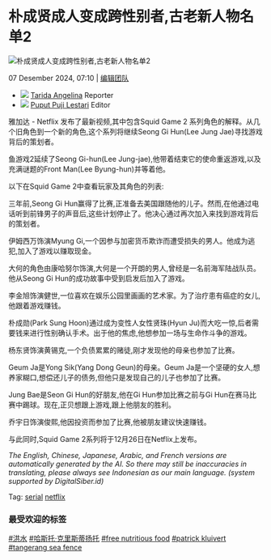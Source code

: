# 朴成贤成人变成跨性别者,古老新人物名单2

![朴成贤成人变成跨性别者,古老新人物名单2](https://imgsrv2.voi.id/C1VYuvldcffYLBRBvn1X8rfaMrOoMT3OQAvbzjYQDpg/auto/1200/675/sm/1/bG9jYWw6Ly8vcHVibGlzaGVycy80NDA1MjUvMjAyNDEyMDYxNjU4LW1haW4uY3JvcHBlZF8xNzMzNDc5MTE3LmpwZw.jpg)

07 Desember 2024, 07:10 | [编辑团队](#)

- ![](https://imgsrv2.voi.id/DLXhcPyd8OOuJDzx9xAYzNWaOfL5TPFlr5d8wxf_90o/auto/30/30/sm/1/bG9jYWw6Ly8vdXNlcnMvTm92ZW1iZXIyMDE5L1BUN01BVzRRdk50UjRRTUZzUmRILnBuZw.jpg) [Tarida Angelina](https://voi.id/zh/artikel/tim-redaksi/12/reporter) Reporter
- ![](https://imgsrv2.voi.id/AXpHk0YFG0yaUSU2CmYxfG8PmXTrouq-hyw7JxOUiKQ/auto/30/30/sm/1/bG9jYWw6Ly8vdXNlcnMvZGVmYXVsdC5wbmc.jpg) [Puput Puji Lestari](https://voi.id/zh/artikel/tim-redaksi/55/editor) Editor

雅加达 - Netflix 发布了最新视频,其中包含Squid Game 2 系列角色的解释。从几个旧角色到一个新的角色,这个系列将继续Seong Gi Hun(Lee Jung Jae)寻找游戏背后的策划者。

鱼游戏2延续了Seong Gi-hun(Lee Jung-jae),他带着结束它的使命重返游戏,以及充满谜题的Front Man(Lee Byung-hun)并等着他。

以下在Squid Game 2中查看玩家及其角色的列表:

三年前,Seong Gi Hun赢得了比赛,正准备去美国跟随他的儿子。然而,在他通过电话听到前锋男子的声音后,这些计划停止了。他决心通过再次加入来找到游戏背后的策划者。

伊姆西万饰演Myung Gi,一个因参与加密货币欺诈而遭受损失的男人。他成为逃犯,加入了游戏以赚取现金。

大何的角色由康哈努尔饰演,大何是一个开朗的男人,曾经是一名前海军陆战队员。他从Seong Gi Hun的成功故事中受到启发后加入了游戏。

李金旭饰演健世,一位喜欢在娱乐公园里画画的艺术家。为了治疗患有癌症的女儿,他跟着游戏赚钱。

朴成勋(Park Sung Hoon)通过成为变性人女性贤珠(Hyun Ju)而大吃一惊,后者需要钱来进行性别确认手术。出于他的焦虑,他想参加一场与生命作斗争的游戏。

杨东贤饰演黄锡克,一个负债累累的赌徒,刚才发现他的母亲也参加了比赛。

Geum Ja是Yong Sik(Yang Dong Geun)的母亲。Geum Ja是一个坚硬的女人,想养家糊口,想偿还儿子的债务,但他只是发现自己的儿子也参加了比赛。

Jung Bae是Seon Gi Hun的好朋友,他在Gi Hun参加比赛之前与Gi Hun在赛马比赛中踢球。现在,正贝想跟上游戏,跟上他朋友的胜利。

乔宇日饰演俊熙,他因投资而参加了比赛,他被朋友建议快速赚钱。

与此同时,Squid Game 2系列将于12月26日在Netflix上发布。

_The English, Chinese, Japanese, Arabic, and French versions are automatically generated by the AI. So there may still be inaccuracies in translating, please always see Indonesian as our main language. (system supported by DigitalSiber.id)_

Tag: [serial](https://voi.id/zh/tag/163/serial) [netflix](https://voi.id/zh/tag/1454/netflix)

### 最受欢迎的标签

[#洪水](https://voi.id/zh/tag/99/banjir--zh) [#哈斯托·克里斯蒂扬托](https://voi.id/zh/tag/4299/hasto-kristiyanto--zh) [#free nutritious food](https://voi.id/zh/tag/12031/makan-bergizi-gratis) [#patrick kluivert](https://voi.id/zh/tag/14395/patrick-kluivert) [#tangerang sea fence](https://voi.id/zh/tag/14450/pagar-laut-tangerang)